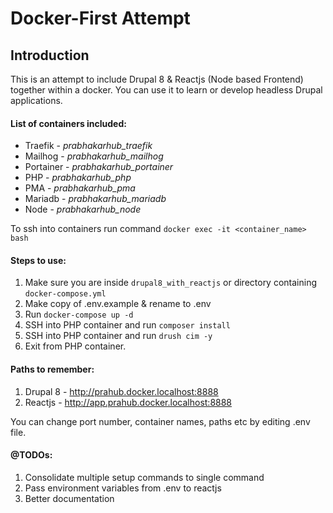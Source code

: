 # Docker-First Attempt

## Introduction

This is an attempt to include Drupal 8 & Reactjs (Node based Frontend) together within a docker. You can use it to learn or develop headless Drupal applications.

#### List of containers included:

- Traefik - *prabhakarhub_traefik*
- Mailhog - *prabhakarhub_mailhog*
- Portainer - *prabhakarhub_portainer*
- PHP - *prabhakarhub_php*
- PMA - *prabhakarhub_pma*
- Mariadb - *prabhakarhub_mariadb*
- Node - *prabhakarhub_node*

To ssh into containers run command `docker exec -it <container_name> bash`

#### Steps to use:

1. Make sure you are inside `drupal8_with_reactjs` or directory containing `docker-compose.yml`
2. Make copy of .env.example & rename to .env
3. Run `docker-compose up -d`
4. SSH into PHP container and run `composer install`
5. SSH into PHP container and run `drush cim -y` 
6. Exit from PHP container.

#### Paths to remember:

1. Drupal 8 - http://prahub.docker.localhost:8888
2. Reactjs - http://app.prahub.docker.localhost:8888

You can change port number, container names, paths etc by editing .env file.

#### @TODOs:

1. Consolidate multiple setup commands to single command
2. Pass environment variables from .env to reactjs
3. Better documentation

## 
